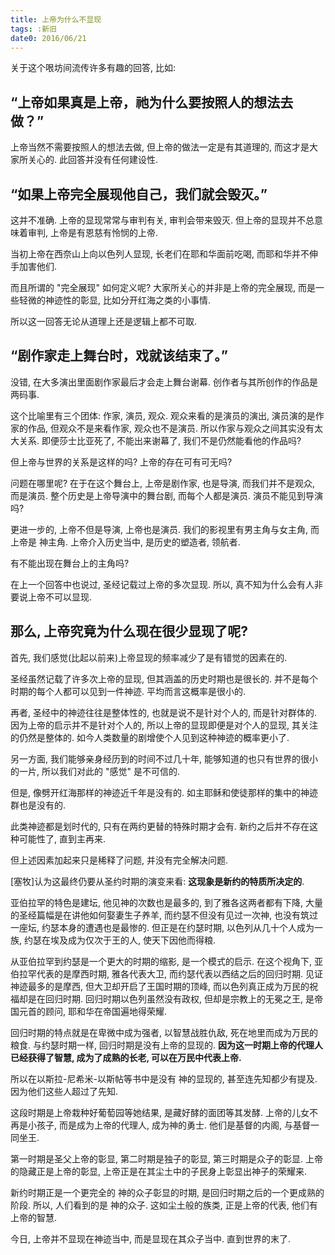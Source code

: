 ```yaml
---
title: 上帝为什么不显现
tags: :新旧
date0: 2016/06/21
---
```


关于这个哏坊间流传许多有趣的回答, 比如:

“上帝如果真是上帝，祂为什么要按照人的想法去做？”
-------------------------------------------

上帝当然不需要按照人的想法去做, 但上帝的做法一定是有其道理的, 而这才是大家所关心的. 此回答并没有任何建设性.


“如果上帝完全展现他自己，我们就会毁灭。”
-----------------------------------

这并不准确. 上帝的显现常常与审判有关, 审判会带来毁灭. 但上帝的显现并不总意味着审判, 上帝是有恩慈有怜悯的上帝.

当初上帝在西奈山上向以色列人显现, 长老们在耶和华面前吃喝, 而耶和华并不伸手加害他们.

而且所谓的 "完全展现" 如何定义呢? 大家所关心的并非是上帝的完全展现, 而是一些轻微的神迹性的彰显, 比如分开红海之类的小事情.

所以这一回答无论从道理上还是逻辑上都不可取.

“剧作家走上舞台时，戏就该结束了。”
------------------------------

没错, 在大多演出里面剧作家最后才会走上舞台谢幕. 创作者与其所创作的作品是两码事.

这个比喻里有三个团体: 作家, 演员, 观众. 观众来看的是演员的演出, 演员演的是作家的作品, 但观众不是来看作家, 观众也不是演员. 所以作家与观众之间其实没有太大关系. 即便莎士比亚死了, 不能出来谢幕了, 我们不是仍然能看他的作品吗?

但上帝与世界的关系是这样的吗? 上帝的存在可有可无吗?

问题在哪里呢? 在于在这个舞台上, 上帝是剧作家, 也是导演, 而我们并不是观众, 而是演员. 整个历史是上帝导演中的舞台剧, 而每个人都是演员. 演员不能见到导演吗?

更进一步的, 上帝不但是导演, 上帝也是演员. 我们的影视里有男主角与女主角, 而上帝是 神主角. 上帝介入历史当中, 是历史的塑造者, 领航者.

有不能出现在舞台上的主角吗?

在上一个回答中也说过, 圣经记载过上帝的多次显现. 所以, 真不知为什么会有人非要说上帝不可以显现.

那么, 上帝究竟为什么**现在**很少显现了呢?
-----------------------------------------

首先, 我们感觉(比起以前来)上帝显现的频率减少了是有错觉的因素在的.

圣经虽然记载了许多次上帝的显现, 但其涵盖的历史时期也是很长的. 并不是每个时期的每个人都可以见到一件神迹. 平均而言这概率是很小的.

再者, 圣经中的神迹往往是整体性的, 也就是说不是针对个人的, 而是针对群体的. 因为上帝的启示并不是针对个人的, 所以上帝的显现即便是对个人的显现, 其关注的仍然是整体的. 如今人类数量的剧增使个人见到这种神迹的概率更小了.

另一方面, 我们能够亲身经历到的时间不过几十年, 能够知道的也只有世界的很小的一片, 所以我们对此的 "感觉" 是不可信的.

但是, 像劈开红海那样的神迹近千年是没有的. 如主耶稣和使徒那样的集中的神迹群也是没有的.

此类神迹都是划时代的, 只有在两约更替的特殊时期才会有. 新约之后并不存在这种可能性了, 直到主再来.

但上述因素加起来只是稀释了问题, 并没有完全解决问题.

[塞牧]认为这最终仍要从圣约时期的演变来看: **这现象是新约的特质所决定的**.

亚伯拉罕的特色是建坛, 他见神的次数也是最多的, 到了雅各这两者都有下降, 大量的圣经篇幅是在讲他如何娶妻生子养羊, 而约瑟不但没有见过一次神, 也没有筑过一座坛, 约瑟本身的遭遇也是最惨的. 但正是在约瑟时期, 以色列从几十个人成为一族, 约瑟在埃及成为仅次于王的人, 使天下因他而得粮.

从亚伯拉罕到约瑟是一个更大的时期的缩影, 是一个模式的启示. 在这个视角下, 亚伯拉罕代表的是摩西时期, 雅各代表大卫, 而约瑟代表以西结之后的回归时期. 见证神迹最多的是摩西, 但大卫却开启了王国时期的顶峰, 而以色列真正成为万民的祝福却是在回归时期. 回归时期以色列虽然没有政权, 但却是宗教上的无冕之王, 是帝国元首的顾问, 耶和华在帝国遍地得荣耀.

回归时期的特点就是在卑微中成为强者, 以智慧战胜仇敌, 死在地里而成为万民的粮食. 与约瑟时期一样, 回归时期是没有上帝的显现的. **因为这一时期上帝的代理人已经获得了智慧, 成为了成熟的长老, 可以在万民中代表上帝.**

所以在以斯拉-尼希米-以斯帖等书中是没有 神的显现的, 甚至连先知都少有提及. 因为他们这些人超过了先知.

这段时期是上帝栽种好葡萄园等她结果, 是藏好酵的面团等其发酵.  上帝的儿女不再是小孩子, 而是成为上帝的代理人, 成为神的勇士. 他们是基督的内阁, 与基督一同坐王.

第一时期是圣父上帝的彰显, 第二时期是独子的彰显, 第三时期是众子的彰显. 上帝的隐藏正是上帝的彰显, 上帝正是在其尘土中的子民身上彰显出神子的荣耀来.

新约时期正是一个更完全的 神的众子彰显的时期, 是回归时期之后的一个更成熟的阶段. 所以, 人们看到的是 神的众子. 这如尘土般的族类, 正是上帝的代表, 他们有上帝的智慧.

今日, 上帝并不显现在神迹当中, 而是显现在其众子当中. 直到世界的末了.
